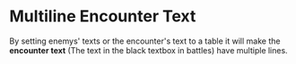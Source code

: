 # Multiline Encounter Text
By setting enemys' texts or the encounter's text to a table it will make the **encounter text** (The text in the black textbox in battles) have multiple lines.
